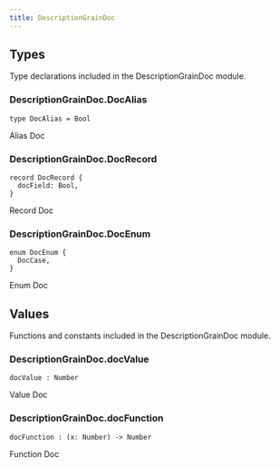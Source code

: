```yaml
---
title: DescriptionGrainDoc
---
```


## Types

Type declarations included in the DescriptionGrainDoc module.

### DescriptionGrainDoc.**DocAlias**

```grain
type DocAlias = Bool
```

Alias Doc

### DescriptionGrainDoc.**DocRecord**

```grain
record DocRecord {
  docField: Bool,
}
```

Record Doc

### DescriptionGrainDoc.**DocEnum**

```grain
enum DocEnum {
  DocCase,
}
```

Enum Doc

## Values

Functions and constants included in the DescriptionGrainDoc module.

### DescriptionGrainDoc.**docValue**

```grain
docValue : Number
```

Value Doc

### DescriptionGrainDoc.**docFunction**

```grain
docFunction : (x: Number) -> Number
```

Function Doc

